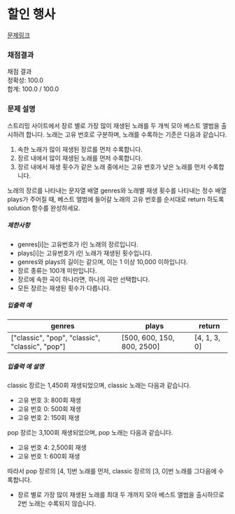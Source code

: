 # 할인 행사

[문제링크](https://school.programmers.co.kr/learn/courses/30/lessons/42579)

### 채점결과

채점 결과 <br>
정확성: 100.0 <br>
합계: 100.0 / 100.0

### 문제 설명

<p>스트리밍 사이트에서 장르 별로 가장 많이 재생된 노래를 두 개씩 모아 베스트 앨범을 출시하려 합니다. 노래는 고유 번호로 구분하며, 노래를 수록하는 기준은 다음과 같습니다.</p>

<ol>
    <li>속한 노래가 많이 재생된 장르를 먼저 수록합니다.</li>
    <li>장르 내에서 많이 재생된 노래를 먼저 수록합니다.</li>
    <li>장르 내에서 재생 횟수가 같은 노래 중에서는 고유 번호가 낮은 노래를 먼저 수록합니다.</li>
</ol>

<p>노래의 장르를 나타내는 문자열 배열 genres와 노래별 재생 횟수를 나타내는 정수 배열 plays가 주어질 때, 베스트 앨범에 들어갈 노래의 고유 번호를 순서대로 return 하도록 solution 함수를 완성하세요.</p>

<h5>제한사항</h5>

<ul>
    <li>genres[i]는 고유번호가 i인 노래의 장르입니다.</li>
    <li>plays[i]는 고유번호가 i인 노래가 재생된 횟수입니다.</li>
    <li>genres와 plays의 길이는 같으며, 이는 1 이상 10,000 이하입니다.</li>
    <li>장르 종류는 100개 미만입니다.</li>
    <li>장르에 속한 곡이 하나라면, 하나의 곡만 선택합니다.</li>
    <li>모든 장르는 재생된 횟수가 다릅니다.</li>
</ul>

<h5>입출력 예</h5>

<table class="table">
    <thead>
        <tr>
            <th>genres</th>
            <th>plays</th>
            <th>return</th>
        </tr>
    </thead>
    <tbody>
        <tr>
            <td>["classic", "pop", "classic", "classic", "pop"]</td>
            <td>[500, 600, 150, 800, 2500]</td>
            <td>[4, 1, 3, 0]</td>
        </tr>
    </tbody>
</table>

<h5>입출력 예 설명</h5>

<p>classic 장르는 1,450회 재생되었으며, classic 노래는 다음과 같습니다.</p>

<ul>
    <li>고유 번호 3: 800회 재생</li>
    <li>고유 번호 0: 500회 재생</li>
    <li>고유 번호 2: 150회 재생</li>
</ul>

<p>pop 장르는 3,100회 재생되었으며, pop 노래는 다음과 같습니다.</p>

<ul>
    <li>고유 번호 4: 2,500회 재생</li>
    <li>고유 번호 1: 600회 재생</li>
</ul>

<p>따라서 pop 장르의 [4, 1]번 노래를 먼저, classic 장르의 [3, 0]번 노래를 그다음에 수록합니다.</p>

<ul>
    <li>장르 별로 가장 많이 재생된 노래를 최대 두 개까지 모아 베스트 앨범을 출시하므로 2번 노래는 수록되지 않습니다.</li>
</ul>
